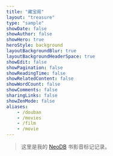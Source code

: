 ```yaml
---
title: "藏宝阁"
layout: "treasure"
type: "sample"
showDate: false
showAuthor: false
showHero: true
heroStyle: background
layoutBackgroundBlur: true
layoutBackgroundHeaderSpace: true
showEdit: false
showPagination: false
showReadingTime: false
showRelatedContent: false
showWordCount: false
showComments: false
sharingLinks: false
showZenMode: false
aliases:
    - /douban
    - /movies
    - /film
    - /movie
---
```


> 这里是我的 [NeoDB](https://neodb.social/users/qlAD/) 书影音标记记录。
